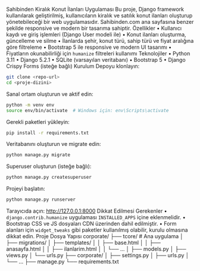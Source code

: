 Sahibinden Kiralık Konut İlanları Uygulaması
Bu proje, Django framework kullanılarak geliştirilmiş, kullanıcıların kiralık ve satılık konut ilanları oluşturup yönetebileceği bir web uygulamasıdır. Sahibinden.com ana sayfasına benzer şekilde responsive ve modern bir tasarıma sahiptir.
Özellikler
•	Kullanıcı kaydı ve giriş işlemleri (Django User modeli ile)
•	Konut ilanları oluşturma, güncelleme ve silme
•	İlanlarda şehir, konut türü, sahip türü ve fiyat aralığına göre filtreleme
•	Bootstrap 5 ile responsive ve modern UI tasarımı
•	Fiyatların okunabilirliği için `humanize` filtreleri kullanımı
Teknolojiler
•	Python 3.11
•	Django 5.2.1
•	SQLite (varsayılan veritabanı)
•	Bootstrap 5
•	Django Crispy Forms (isteğe bağlı)
Kurulum
Depoyu klonlayın:

```bash
git clone <repo-url>
cd <proje-dizini>
```
Sanal ortam oluşturun ve aktif edin:

```bash
python -m venv env
source env/bin/activate  # Windows için: env\Scripts\activate
```
Gerekli paketleri yükleyin:

```bash
pip install -r requirements.txt
```
Veritabanını oluşturun ve migrate edin:

```bash
python manage.py migrate
```
Superuser oluşturun (isteğe bağlı):

```bash
python manage.py createsuperuser
```
Projeyi başlatın:

```bash
python manage.py runserver
```
Tarayıcıda açın: http://127.0.0.1:8000
Dikkat Edilmesi Gerekenler
•	`django.contrib.humanize` uygulaması `INSTALLED_APPS` içine eklenmelidir.
•	Bootstrap CSS ve JS dosyaları CDN üzerinden dahil edilmiştir.
•	Form alanları için `widget_tweaks` gibi paketler kullanılmış olabilir, kurulu olmasına dikkat edin.
Proje Dosya Yapısı
corporate/
├── tcore/                # Ana uygulama
│   ├── migrations/
│   ├── templates/
│   │   ├── base.html
│   │   ├── anasayfa.html
│   │   ├── ilanlarim.html
│   │   └── ...
│   ├── models.py
│   ├── views.py
│   └── urls.py
├── corporate/
│   ├── settings.py
│   ├── urls.py
│   └── ...
├── manage.py
└── requirements.txt


